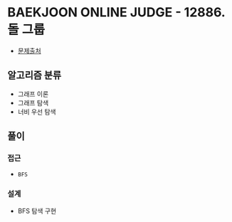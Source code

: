 # BAEKJOON ONLINE JUDGE - 12886. 돌 그룹

- [문제출처](https://www.acmicpc.net/problem/12886 '12886. 돌 그룹')

## 알고리즘 분류

- 그래프 이론
- 그래프 탐색
- 너비 우선 탐색

## 풀이

### 접근

- `BFS`

### 설계

- BFS 탐색 구현
